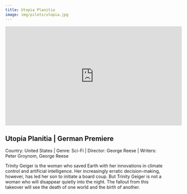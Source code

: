```yaml
---
title: Utopia Planitia
image: img/pilots/utopia.jpg
---
```

<iframe width="560" height="315" src="https://www.youtube-nocookie.com/embed/ccMmylO_X1g?controls=1" frameborder="0" allow="accelerometer; autoplay; encrypted-media; gyroscope; picture-in-picture" allowfullscreen></iframe>

## Utopia Planitia | German Premiere
Country: United States | Genre: Sci-Fi | Director: George Reese | Writers: Peter Groynom, George Reese

Trinity Geiger is the woman who saved Earth with her innovations in climate control and artificial intelligence. Her increasingly erratic decision-making, however, has led her son to initiate a board coup. But Trinity Geiger is not a woman who will disappear quietly into the night. The fallout from this takeover will see the death of one world and the birth of another.
